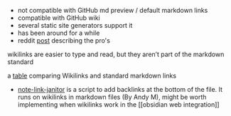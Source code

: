 - not compatible with GitHub md preview / default markdown links
- compatible with GitHub wiki
- several static site generators support it
- has been around for a while
- reddit [post](https://www.reddit.com/r/ObsidianMD/comments/pvi1r3/new_user_should_i_stay_with_pure_markdown_or_use/) describing the pro's

wikilinks are easier to type and read, but they aren’t part of the markdown standard

a [table](https://www.reddit.com/r/ObsidianMD/comments/k0po5z/comment/gdnw146) comparing Wikilinks and standard markdown links

- [note-link-janitor](https://github.com/andymatuschak/note-link-janitor) is a script to add backlinks at the bottom of the file. It runs on wikilinks in markdown files 
  (By Andy M), might be worth implementing when wikilinks work in the [[obsidian web integration]]